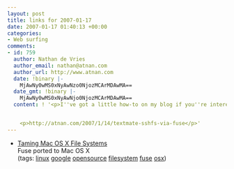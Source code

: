 ```yaml
---
layout: post
title: links for 2007-01-17
date: 2007-01-17 01:40:13 +00:00
categories:
- Web surfing
comments:
- id: 759
  author: Nathan de Vries
  author_email: nathan@atnan.com
  author_url: http://www.atnan.com
  date: !binary |-
    MjAwNy0wMS0xNyAwNzo0NjozMCArMDAwMA==
  date_gmt: !binary |-
    MjAwNy0wMS0xNyAwNjo0NjozMCArMDAwMA==
  content: ! '<p>I''ve got a little how-to on my blog if you''re interested:</p>


    <p>http://atnan.com/2007/1/14/textmate-sshfs-via-fuse</p>'
---
```

<ul class="delicious">
	<li>
		<div class="delicious-link"><a href="http://googlemac.blogspot.com/2007/01/taming-mac-os-x-file-systems.html">Taming Mac OS X File Systems</a></div>
		<div class="delicious-extended">Fuse ported to Mac OS X</div>
		<div class="delicious-tags">(tags: <a href="http://del.icio.us/mathie/linux">linux</a> <a href="http://del.icio.us/mathie/google">google</a> <a href="http://del.icio.us/mathie/opensource">opensource</a> <a href="http://del.icio.us/mathie/filesystem">filesystem</a> <a href="http://del.icio.us/mathie/fuse">fuse</a> <a href="http://del.icio.us/mathie/osx">osx</a>)</div>
	</li>
</ul>
